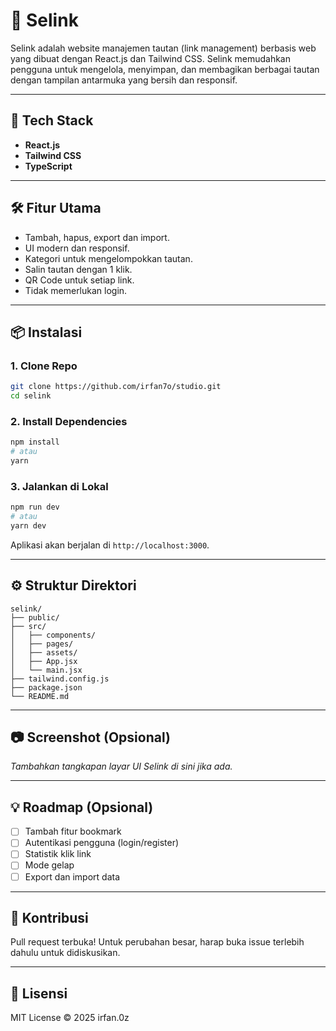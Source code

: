 # 🔗 Selink

Selink adalah website manajemen tautan (link management) berbasis web yang dibuat dengan React.js dan Tailwind CSS. Selink memudahkan pengguna untuk mengelola, menyimpan, dan membagikan berbagai tautan dengan tampilan antarmuka yang bersih dan responsif.

---

## 🚀 Tech Stack

- **React.js** 
- **Tailwind CSS**
- **TypeScript** 

---

## 🛠️ Fitur Utama

- Tambah, hapus, export dan import.
- UI modern dan responsif. 
- Kategori untuk mengelompokkan tautan.
- Salin tautan dengan 1 klik.
- QR Code untuk setiap link.
- Tidak memerlukan login.

---

## 📦 Instalasi

### 1. Clone Repo

```bash
git clone https://github.com/irfan7o/studio.git
cd selink
```

### 2. Install Dependencies

```bash
npm install
# atau
yarn
```

### 3. Jalankan di Lokal

```bash
npm run dev
# atau
yarn dev
```

Aplikasi akan berjalan di `http://localhost:3000`.

---

## ⚙️ Struktur Direktori

```
selink/
├── public/
├── src/
│   ├── components/
│   ├── pages/
│   ├── assets/
│   ├── App.jsx
│   └── main.jsx
├── tailwind.config.js
├── package.json
└── README.md
```

---

## 📷 Screenshot (Opsional)

_Tambahkan tangkapan layar UI Selink di sini jika ada._

---

## 💡 Roadmap (Opsional)

- [ ] Tambah fitur bookmark
- [ ] Autentikasi pengguna (login/register)
- [ ] Statistik klik link
- [ ] Mode gelap
- [ ] Export dan import data

---

## 🤝 Kontribusi

Pull request terbuka! Untuk perubahan besar, harap buka issue terlebih dahulu untuk didiskusikan.

---

## 📄 Lisensi

MIT License © 2025 irfan.0z